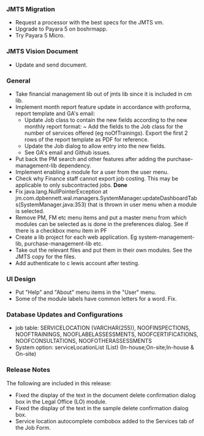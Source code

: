### JMTS Migration
- Request a processor with the best specs for the JMTS vm.
- Upgrade to Payara 5 on boshrmapp.
- Try Payara 5 Micro.

### JMTS Vision Document
- Update and send document.

### General
- Take financial management lib out of jmts lib since it is included in cm lib.
- Implement month report feature update in accordance with proforma, report template
  and GA's email:
  * Update Job class to contain the new fields according to the new monthly report format:
    ~ Add the fields to the Job class for the number of services offered (eg noOfTrainings).
      Export the first 2 rows of the report template as PDF for reference.
  * Update the Job dialog to allow entry into the new fields.
  * See GA's email and Github issues.
- Put back the PM search and other features after adding the purchase-management-lib dependency.
- Implement enabling a module for a user from the user menu.
- Check why Finance staff cannot export job costing. This may be applicable to only
  subcontracted jobs. **Done**
- Fix java.lang.NullPointerException
	at jm.com.dpbennett.wal.managers.SystemManager.updateDashboardTabs(SystemManager.java:353)
that is thrown in user menu when a module is selected.
- Remove PM, FM etc menu items and put a master menu from which modules can be selected as is 
done in the preferences dialog. See if there is a checkbox menu item in PF
- Create a lib project for each web application. Eg system-management-lib, 
purchase-management-lib etc.
- Take out the relevant files and put them in their own modules. See the JMTS copy 
  for the files.
- Add authenticate to c lewis account after testing.

### UI Design
- Put "Help" and "About" menu items in the "User" menu.
- Some of the module labels have common letters for a word. Fix.

### Database Updates and Configurations
- job table: SERVICELOCATION (VARCHAR(255)), NOOFINSPECTIONS, NOOFTRAININGS,
  NOOFLABELASSESSMENTS, NOOFCERTIFICATIONS, NOOFCONSULTATIONS, NOOFOTHERASSESSMENTS
- System option: serviceLocationList (List<String>) (In-house;On-site;In-house & On-site)

### Release Notes
The following are included in this release:
- Fixed the display of the text in the document delete confirmation dialog box in the Legal Office (LO) module.
- Fixed the display of the text in the sample delete confirmation dialog box.
- Service location autocomplete combobox added to the Services tab of the Job Form.


